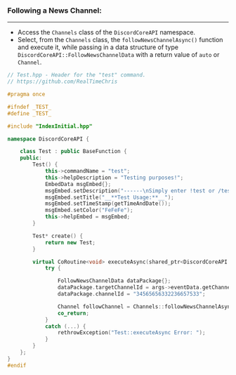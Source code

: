 
### **Following a News Channel:**
---
- Access the `Channels` class of the `DiscordCoreAPI` namespace.
- Select, from the `Channels` class, the `followNewsChannelAsync()` function and execute it, while passing in a data structure of type `DiscordCoreAPI::FollowNewsChannelData` with a return value of `auto` or `Channel`.

```cpp
// Test.hpp - Header for the "test" command.
// https://github.com/RealTimeChris

#pragma once

#ifndef _TEST_
#define _TEST_

#include "IndexInitial.hpp"

namespace DiscordCoreAPI {

	class Test : public BaseFunction {
	public:
		Test() {
			this->commandName = "test";
			this->helpDescription = "Testing purposes!";
			EmbedData msgEmbed{};
			msgEmbed.setDescription("------\nSimply enter !test or /test!\n------");
			msgEmbed.setTitle("__**Test Usage:**__");
			msgEmbed.setTimeStamp(getTimeAndDate());
			msgEmbed.setColor("FeFeFe");
			this->helpEmbed = msgEmbed;
		}

		Test* create() {
			return new Test;
		}

		virtual CoRoutine<void> executeAsync(shared_ptr<DiscordCoreAPI::BaseFunctionArguments> args) {
			try {

				FollowNewsChannelData dataPackage{};
				dataPackage.targetChannelId = args->eventData.getChannelId();
				dataPackage.channelId = "34565656332236657533";

				Channel followChannel = Channels::followNewsChannelAsync(dataPackage).get();
				co_return;
			}
			catch (...) {
				rethrowException("Test::executeAsync Error: ");
			}
		}
	};
}
#endif
```
